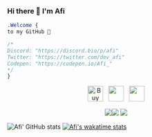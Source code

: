 ### Hi there 👋 I'm Afi

```css
.Welcome { 
to my GitHub 👋

/* 
Discord: "https://discord.bio/p/afi"
Twitter: "https://twitter.com/dev_afi"
Codepen: "https://codepen.io/Afi_" 
*/
}
```
<p align="center" >
<a href='https://ko-fi.com/D1D146BCF' target='_blank'><img height='36' style='border:0px;height:36px;' src='https://cdn.ko-fi.com/cdn/kofi5.png?v=2' border='0' alt='Buy Me a Coffee at ko-fi.com' /></a>&nbsp;&nbsp;&nbsp;<a href='https://github.com/Cerium-Team' target='_blank'><img height='36' style='border:0px;height:36px;' src='https://i.imgur.com/OzVEimh.png' border='0' alt='' /></a>&nbsp;&nbsp;&nbsp;<a href='#' target='_blank'><img height='56' style='border:0px;height:36px;' src='https://i.imgur.com/ksse1oh.png' border='0' alt='' /></a>
  
</p>

<p align="center"><img src="https://i.imgur.com/QBkS6bd.png"><img src="https://i.imgur.com/pirVf4i.png"> <img src="https://i.imgur.com/jjOMCGF.png"></p>
<p align="center">
  
![Afi' GitHub stats](https://github-readme-stats.vercel.app/api?username=afi-dev&show_icons=true&theme=tokyonight&hide=issues,prs)
[![Afi's wakatime stats](https://github-readme-stats.vercel.app/api/wakatime?username=Afi&theme=tokyonight)](https://github.com/anuraghazra/github-readme-stats)

</p>
